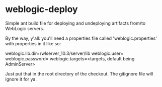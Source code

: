 # weblogic-deploy
Simple ant build file for deploying and undeploying artifacts from/to WebLogic servers.

By the way, y'all: you'll need a properties file called 'weblogic.properties' with properties in it like so:

weblogic.lib.dir=<your weblogic home>/wlserver_10.3/server/lib
weblogic.user=<admin user name>
weblogic.password=<admin user password>
weblogic.targets=<targets, default being AdminServer>

Just put that in the root directory of the checkout.  The gitignore file will ignore it for ya.
